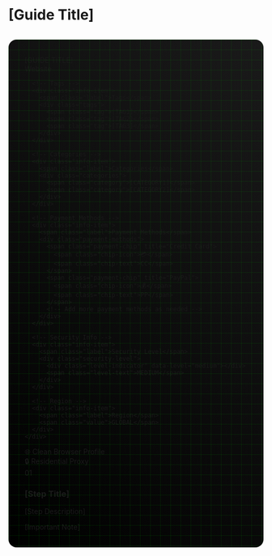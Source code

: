 # [Guide Title]

<div class="guide-container">
  <div class="cyber-grid"></div>
  
  <!-- Header Section -->
  <div class="guide-header">
    <div class="title-text">[GUIDE TITLE]</div>
    <div class="accent-line"></div>
  </div>

  <!-- Target Information -->
  <AccordionItem type="cyber" title="Target Information" icon="🎯" status="INFO">
    <div class="info-grid">
      <!-- Website Info -->
      <div class="info-item">
        <span class="label">Website</span>
        <WebsiteMetadata url="[WEBSITE_URL]" />
      </div>

      <!-- Tags -->
      <div class="info-item">
        <span class="label">Tags</span>
        <div class="tags">
          <span class="tag">[TAG1]</span>
          <span class="tag">[TAG2]</span>
          <span class="tag">[TAG3]</span>
        </div>
      </div>

      <!-- Categories -->
      <div class="info-item">
        <span class="label">Categories</span>
        <div class="categories">
          <span class="category">[CATEGORY1]</span>
          <span class="category">[CATEGORY2]</span>
        </div>
      </div>

      <!-- Payment Methods -->
      <div class="info-item">
        <span class="label">Payment Methods</span>
        <div class="payment-methods">
          <span class="payment-chip" title="Credit Card">
            <span class="chip-icon">💳</span>
            <span class="chip-text">CC</span>
          </span>
          <span class="payment-chip" title="PayPal">
            <span class="chip-icon">💰</span>
            <span class="chip-text">PP</span>
          </span>
          <!-- Add more payment methods as needed -->
        </div>
      </div>

      <!-- Security Info -->
      <div class="info-item">
        <span class="label">Security Level</span>
        <div class="security-level">
          <div class="level-indicator" data-level="medium"></div>
          <span class="level-text">MEDIUM</span>
        </div>
      </div>

      <!-- Region -->
      <div class="info-item">
        <span class="label">Region</span>
        <span class="value">GLOBAL</span>
      </div>
    </div>
  </AccordionItem>

  <!-- Requirements -->
  <AccordionItem type="neon" title="Requirements" icon="📋" status="SETUP">
    <div class="requirements-grid">
      <div class="requirement">
        <span class="req-icon">🌐</span>
        <span class="req-text">Clean Browser Profile</span>
      </div>
      <div class="requirement">
        <span class="req-icon">🔒</span>
        <span class="req-text">Residential Proxy</span>
      </div>
      <!-- Add more requirements as needed -->
    </div>
  </AccordionItem>

  <!-- Step by Step Guide -->
  <AccordionItem type="hologram" title="Step-by-Step Guide" icon="📝" status="GUIDE">
    <div class="steps">
      <div class="step">
        <div class="step-number">01</div>
        <div class="step-content">
          <h3>[Step Title]</h3>
          <p>[Step Description]</p>
          <div class="step-notes">
            <span class="note">[Important Note]</span>
          </div>
        </div>
      </div>
      <!-- Add more steps as needed -->
    </div>
  </AccordionItem>
</div>

<style>
/* Base Styles */
.guide-container {
  position: relative;
  padding: 2rem;
  background: linear-gradient(45deg, #000, #1a1a1a);
  border-radius: 1rem;
  margin: 2rem 0;
  overflow: hidden;
}

.cyber-grid {
  position: absolute;
  top: 0;
  left: 0;
  right: 0;
  bottom: 0;
  background: 
    linear-gradient(90deg, rgba(0, 255, 0, 0.1) 1px, transparent 1px),
    linear-gradient(rgba(0, 255, 0, 0.1) 1px, transparent 1px);
  background-size: 20px 20px;
  animation: gridScroll 20s linear infinite;
}

/* Add more styles for other elements */

@keyframes gridScroll {
  0% { transform: translate(0, 0); }
  100% { transform: translate(20px, 20px); }
}
</style>